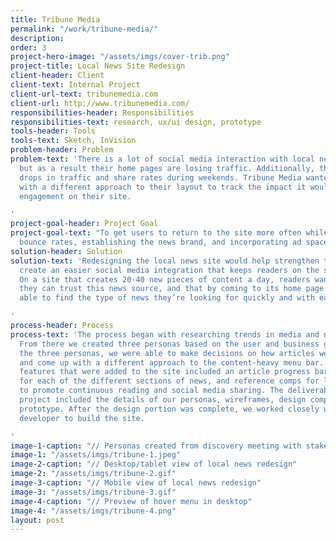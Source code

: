 ```yaml
---
title: Tribune Media
permalink: "/work/tribune-media/"
description:
order: 3
project-hero-image: "/assets/imgs/cover-trib.png"
project-title: Local News Site Redesign
client-header: Client
client-text: Internal Project
client-url-text: tribunemedia.com
client-url: http://www.tribunemedia.com/
responsibilities-header: Responsibilities
responsibilities-text: research, ux/ui design, prototype
tools-header: Tools
tools-text: Sketch, InVision
problem-header: Problem
problem-text: 'There is a lot of social media interaction with local news articles,
  but as a result their home pages are losing traffic. Additionally, there are noticeable
  drops in traffic and share rates during weekends. Tribune Media wanted to experiment
  with a different approach to their layout to track the impact it would have with
  engagement on their site.

'
project-goal-header: Project Goal
project-goal-text: "To get users to return to the site more often while lowering the
  bounce rates, establishing the news brand, and incorporating ad space. \n"
solution-header: Solution
solution-text: 'Redesigning the local news site would help strengthen the brand and
  create an easier social media integration that keeps readers on the site longer.
  On a site that creates 20-40 new pieces of content a day, readers want to know that
  they can trust this news source, and that by coming to its home page they’ll be
  able to find the type of news they’re looking for quickly and with ease.

'
process-header: Process
process-text: 'The process began with researching trends in media and news sites.
  From there we created three personas based on the user and business goals. Using
  the three personas, we were able to make decisions on how articles were presented
  and come up with a different approach to the content-heavy menu bar. Some of the
  features that were added to the site included an article progress bar, accent colors
  for each of the different sections of news, and reference comps for last noted feature
  to promote continuous reading and social media sharing. The deliverables for this
  project included the details of our personas, wireframes, design comps, and an InVision
  prototype. After the design portion was complete, we worked closely with our in-house
  developer to build the site.

'
image-1-caption: "// Personas created from discovery meeting with stakeholders"
image-1: "/assets/imgs/tribune-1.jpeg"
image-2-caption: "// Desktop/tablet view of local news redesign"
image-2: "/assets/imgs/tribune-2.gif"
image-3-caption: "// Mobile view of local news redesign"
image-3: "/assets/imgs/tribune-3.gif"
image-4-caption: "// Preview of hover menu in desktop"
image-4: "/assets/imgs/tribune-4.png"
layout: post
---
```

